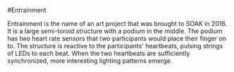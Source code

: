 #Entrainment

Entrainment is the name of an art project that was brought to SOAK in 2016. It is a large semi-toroid structure with a podium in the middle. The podium has two heart rate sensors that two participants would place their finger on to. The structure is reactive to the participants' heartbeats, pulsing strings of LEDs to each beat. When the two heartbeats are sufficiently synchronized, more interesting lighting patterns emerge.
